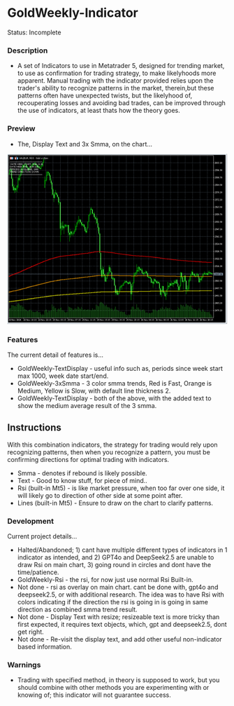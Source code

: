 # GoldWeekly-Indicator
Status: Incomplete

### Description
- A set of Indicators to use in Metatrader 5, designed for trending market, to use as confirmation for trading strategy, to make likelyhoods more apparent. Manual trading with the indicator provided relies upon the trader's ability to recognize patterns in the market, therein,but these patterns often have unexpected twists, but the likelyhood of, recouperating losses and avoiding bad trades, can be improved through the use of indicators, at least thats how the theory goes.

### Preview
- The, Display Text and 3x Smma, on the chart...

![indicator preview](media/preview.png)

### Features
The current detail of features is...
- GoldWeekly-TextDisplay - useful info such as, periods since week start max 1000, week date start/end.  
- GoldWeekly-3xSmma - 3 color smma trends, Red is Fast, Orange is Medium, Yellow is Slow, with default line thickness 2. 
- GoldWeekly-TextDisplay - both of the above, with the added text to show the medium average result of the 3 smma.

## Instructions
With this combination indicators, the strategy for trading would rely upon recognizing patterns, then when you recognize a pattern, you must be confirming directions for optimal trading with indicators. 
- Smma - denotes if rebound is likely possible.
- Text - Good to know stuff, for piece of mind..
- Rsi (built-in Mt5) - is like market pressure, when too far over one side, it will likely go to direction of other side at some point after.
- Lines (built-in Mt5) - Ensure to draw on the chart to clarify patterns.

### Development
Current project details...
- Halted/Abandoned; 1) cant have multiple different types of indicators in 1 indicator as intended, and 2) GPT4o and DeepSeek2.5 are unable to draw Rsi on main chart, 3) going round in circles and dont have the time/patience.
- GoldWeekly-Rsi - the rsi, for now just use normal Rsi Built-in.
- Not done - rsi as overlay on main chart. cant be done with, gpt4o and deepseek2.5, or with additional research. The idea was to have Rsi with colors indicating if the direction the rsi is going in is going in same direction as combined smma trend result.
- Not done - Display Text with resize; resizeable text is more tricky than first expected, it requires text objects, which, gpt and deepseek2.5, dont get right. 
- Not done - Re-visit the display text, and add other useful non-indicator based information.

### Warnings
- Trading with specified method, in theory is supposed to work, but you should combine with other methods you are experimenting with or knowing of; this indicator will not guarantee success.
